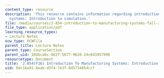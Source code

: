 ```yaml
---
content_type: resource
description: 'This resource contains information regarding introduction to manufacturing
  systems: Introduction to simulation.'
file: /media/courses/2-854-introduction-to-manufacturing-systems-fall-2016/0dc16a918eabd3f47e3f6d573485dccf_MIT2_854F16_Simulation.pdf
file_type: application/pdf
learning_resource_types:
- Lecture Notes
ocw_type: OCWFile
parent_title: Lecture Notes
parent_type: CourseSection
parent_uid: 10dbcabc-062f-5677-9628-24c6d3457998
resourcetype: Document
title: '2.854(F16) Introduction To Manufacturing Systems: Introduction to Simulation'
uid: 0dc16a91-8eab-d3f4-7e3f-6d573485dccf
---
```

